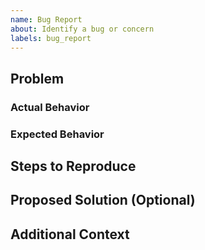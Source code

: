 ```yaml
---
name: Bug Report
about: Identify a bug or concern
labels: bug_report
---
```


<!--
Welcome! Thanks for helping us improve DDR.

Before creating a new bug report, please confirm one does not already exist for your issue.
-->

## Problem

### Actual Behavior

<!-- Provide a clear and concise description of the problem or bug that you encountered. 

Is this a known issue? 
-->

### Expected Behavior

<!-- What was the expected behavior in this senario? This will help us identify the source the issue.
-->

## Steps to Reproduce

<!-- Detail steps to recreate the issue as best you can. If we can replicate it on our end we can more readily address the core issue. 

1. 
2.
...
-->

## Proposed Solution (Optional)

<!-- We are certainly open to suggestions if you have ideas about root causes for the issue or bug, particularly if it is nuanced or more complex.
-->

## Additional Context

<!-- Add any other context or screenshots related to the issue here.
-->
